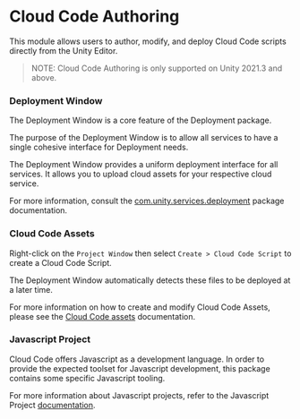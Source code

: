 # Cloud Code Authoring
This module allows users to author, modify, and deploy Cloud Code scripts directly from the Unity Editor.

> NOTE: Cloud Code Authoring is only supported on Unity 2021.3 and above.

### Deployment Window
The Deployment Window is a core feature of the Deployment package.

The purpose of the Deployment Window is to allow all services
to have a single cohesive interface for Deployment needs.

The Deployment Window provides a uniform deployment interface for all services. 
It allows you to upload cloud assets for your respective cloud service.

For more information, consult the [com.unity.services.deployment](https://docs.unity3d.com/Packages/com.unity.services.deployment@latest) package documentation.

### Cloud Code Assets
Right-click on the `Project Window` then select `Create > Cloud Code Script` to create a Cloud Code Script.

The Deployment Window automatically detects these files to be deployed at a later time.

For more information on how to create and modify Cloud Code Assets,
please see the [Cloud Code assets](./cloud_code_assets.md) documentation.

### Javascript Project
Cloud Code offers Javascript as a development language.
In order to provide the expected toolset for Javascript development, this package contains some specific Javascript tooling.

For more information about Javascript projects, refer to the Javascript Project [documentation](./javascript_project.md).
